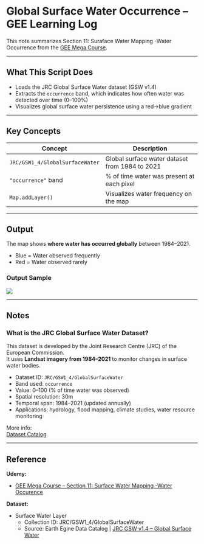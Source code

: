 # Global Surface Water Occurrence – GEE Learning Log

This note summarizes Section 11: Suraface Water Mapping -Water Occurrence from the [GEE Mega Course](https://www.udemy.com/course/google-earth-engine-gis-remote-sensing/learn/lecture/42677810#overview).

---

## What This Script Does

- Loads the JRC Global Surface Water dataset (GSW v1.4)
- Extracts the `occurrence` band, which indicates how often water was detected over time (0–100%)
- Visualizes global surface water persistence using a red→blue gradient

---

## Key Concepts

| Concept                         | Description |
|----------------------------------|-------------|
| `JRC/GSW1_4/GlobalSurfaceWater`  | Global surface water dataset from 1984 to 2021 |
| `"occurrence"` band              | % of time water was present at each pixel |
| `Map.addLayer()`                 | Visualizes water frequency on the map |

---

## Output

The map shows **where water has occurred globally** between 1984–2021.  
- Blue = Water observed frequently  
- Red = Water observed rarely  

### Output Sample
![](map_gsw_occurrence_global.png)

---

## Notes

### What is the JRC Global Surface Water Dataset?

This dataset is developed by the Joint Research Centre (JRC) of the European Commission.  
It uses **Landsat imagery from 1984–2021** to monitor changes in surface water bodies.

- Dataset ID: `JRC/GSW1_4/GlobalSurfaceWater`
- Band used: `occurrence`
- Value: 0–100 (% of time water was observed)
- Spatial resolution: 30m
- Temporal span: 1984–2021 (updated annually)
- Applications: hydrology, flood mapping, climate studies, water resource monitoring

More info:  
[Dataset Catalog](https://developers.google.com/earth-engine/datasets/catalog/JRC_GSW1_4_GlobalSurfaceWater?hl=en)

---

## Reference
**Udemy:**
- [GEE Mega Course – Section 11: Surface Water Mapping -Water Occurence](https://www.udemy.com/course/google-earth-engine-gis-remote-sensing/learn/lecture/42677810#overview)

**Dataset:**
- Surface Water Layer
  - Collection ID: JRC/GSW1_4/GlobalSurfaceWater
  - Source: Earth Egine Data Catalog | [JRC GSW v1.4 – Global Surface Water](https://developers.google.com/earth-engine/datasets/catalog/JRC_GSW1_4_GlobalSurfaceWater)
